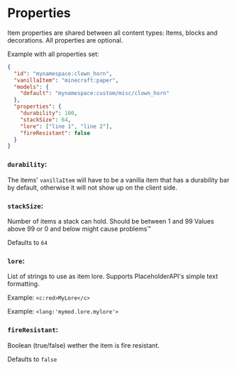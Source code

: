 # Properties

Item properties are shared between all content types: Items, blocks and decorations.
All properties are optional.

Example with all properties set:
```json
{
  "id": "mynamespace:clown_horn",
  "vanillaItem": "minecraft:paper",
  "models": {
    "default": "mynamespace:custom/misc/clown_horn"
  },
  "properties": {
    "durability": 100,
    "stackSize": 64,
    "lore": ["line 1", "line 2"],
    "fireResistant": false
  }
}
```

### `durability`:

The items' `vanillaItem` will have to be a vanilla item that has a durability bar by default, otherwise it will not show up on the client side.

### `stackSize`:

Number of items a stack can hold.
Should be between 1 and 99
Values above 99 or 0 and below might cause problems™

Defaults to `64`

### `lore`:

List of strings to use as item lore. Supports PlaceholderAPI's simple text formatting.

Example: `<c:red>MyLore</c>`

Example: `<lang:'mymod.lore.mylore'>`

### `fireResistant`:

Boolean (true/false) wether the item is fire resistant.

Defaults to `false`